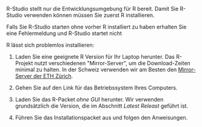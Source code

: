 R-Studio stellt nur die Entwicklungsumgebung für R bereit. Damit Sie R-Studio verwenden können müssen Sie zuerst R installieren. 

<p class="alert alert-danger">Falls Sie R-Studio starten ohne vorher R installiert zu haben erhalten Sie eine Fehlermeldung und R-Studio startet nicht</p>

R lässt sich problemlos installieren: 

1. Laden Sie eine geeignete R Version für Ihr Laptop herunter. Das R-Projekt nutzt verschiedenen "Mirror-Server", um die Download-Zeiten minimal zu halten. In der Schweiz verwenden wir am Besten den [Mirror-Server der ETH Zürich](https://stat.ethz.ch/CRAN/). 

2. Gehen Sie auf den Link für das Betriebssystem Ihres Computers. 

3. Laden Sie das R-Packet *ohne GUI* herunter. Wir verwenden grundsätzlich die Version, die im Abschnitt *Latest Releast* geführt ist. 

4. Führen Sie das Installationspacket aus und folgen den Anweisungen. 

